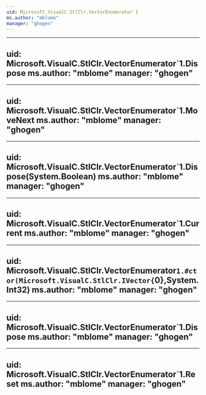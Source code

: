 ```yaml
---
uid: Microsoft.VisualC.StlClr.VectorEnumerator`1
ms.author: "mblome"
manager: "ghogen"
---
```


---
uid: Microsoft.VisualC.StlClr.VectorEnumerator`1.Dispose
ms.author: "mblome"
manager: "ghogen"
---

---
uid: Microsoft.VisualC.StlClr.VectorEnumerator`1.MoveNext
ms.author: "mblome"
manager: "ghogen"
---

---
uid: Microsoft.VisualC.StlClr.VectorEnumerator`1.Dispose(System.Boolean)
ms.author: "mblome"
manager: "ghogen"
---

---
uid: Microsoft.VisualC.StlClr.VectorEnumerator`1.Current
ms.author: "mblome"
manager: "ghogen"
---

---
uid: Microsoft.VisualC.StlClr.VectorEnumerator`1.#ctor(Microsoft.VisualC.StlClr.IVector{`0},System.Int32)
ms.author: "mblome"
manager: "ghogen"
---

---
uid: Microsoft.VisualC.StlClr.VectorEnumerator`1.Dispose
ms.author: "mblome"
manager: "ghogen"
---

---
uid: Microsoft.VisualC.StlClr.VectorEnumerator`1.Reset
ms.author: "mblome"
manager: "ghogen"
---
